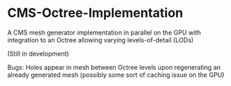 # CMS-Octree-Implementation
A CMS mesh generator implementation in parallel on the GPU with integration to an Octree allowing varying levels-of-detail (LODs)

(Still in development)

Bugs: Holes appear in mesh between Octree levels upon regenerating an already generated mesh (possibly some sort of caching issue on the GPU)
